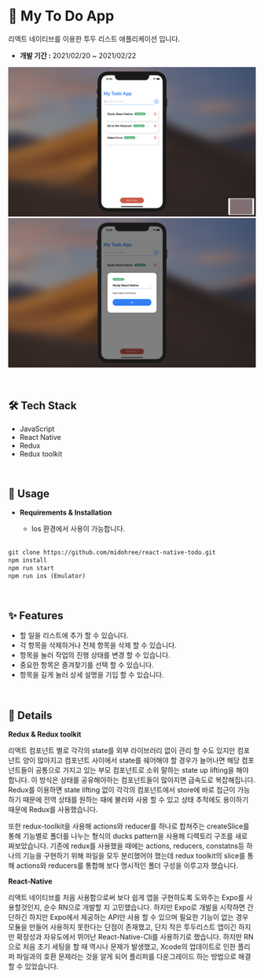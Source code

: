 # 📆 My To Do App

리액트 네이티브를 이용한 투두 리스트 애플리케이션 입니다.
- **개발 기간 :** 2021/02/20 ~ 2021/02/22

![To do List](readmeAssets/react-native-todo-front.png)
![To do Details](readmeAssets/react-native-todo-back.png)


<br>

## 🛠 Tech Stack
  - JavaScript
  - React Native
  - Redux
  - Redux toolkit

<br>

## 💾 Usage

- **Requirements & Installation**

  - Ios 환경에서 사용이 가능합니다.

```

git clone https://github.com/midohree/react-native-todo.git
npm install
npm run start
npm run ios (Emulator)

```

<br>

## ✨ Features

- 할 일을 리스트에 추가 할 수 있습니다.
- 각 항목을 삭제하거나 전체 항목을 삭제 할 수 있습니다.
- 항목을 눌러 작업의 진행 상태를 변경 할 수 있습니다.
- 중요한 항목은 즐겨찾기를 선택 할 수 있습니다.
- 항목을 길게 눌러 상세 설명을 기입 할 수 있습니다.

<br>

## 🌊 Details

**Redux & Redux toolkit**

리액트 컴포넌트 별로 각각의 state를 외부 라이브러리 없이 관리 할 수도 있지만 컴포넌트 양이 많아지고 컴포넌트 사이에서 state를 쉐어해야 할 경우가 늘어나면 해당 컴포넌트들이 공통으로 가지고 있는 부모 컴포넌트로 소위 말하는 state up lifting을 해야 합니다. 이 방식은 상태를 공유해야하는 컴포넌트들이 많아지면 급속도로 복잡해집니다. Redux를 이용하면 state lifting 없이 각각의 컴포넌트에서 store에 바로 접근이 가능하기 때문에 전역 상태를 원하는 때에 불러와 사용 할 수 있고 상태 추적에도 용이하기 때문에 Redux를 사용했습니다.

또한 redux-toolkit을 사용해 actions와 reducer를 하나로 합쳐주는 createSlice를 통해 기능별로 폴더를 나누는 형식의 ducks pattern을 사용해 디렉토리 구조를 새로 짜보았습니다. 기존에 redux를 사용했을 때에는 actions, reducers, constatns등 하나의 기능을 구현하기 위해 파일을 모두 분리했어야 했는데 redux toolkit의 slice를 통해 actions와 reducers를 통합해 보다 명시적인 폴더 구성을 이루고자 했습니다.

**React-Native**

리액트 네이티브를 처음 사용함으로써 보다 쉽게 앱을 구현하도록 도와주는 Expo를 사용할것인지, 순수 RN으로 개발할 지 고민했습니다. 하지만 Expo로 개발을 시작하면 간단하긴 하지만 Expo에서 제공하는 API만 사용 할 수 있으며 필요한 기능이 없는 경우 모듈을 만들어 사용하지 못한다는 단점이 존재했고, 단지 작은 투두리스트 앱이긴 하지만 확장성과 자유도에서 뛰어난 React-Native-Cli를 사용하기로 했습니다. 하지만 RN으로 처음 초기 세팅을 할 때 역시나 문제가 발생했고, Xcode의 업데이트로 인한 플리퍼 파일과의 호환 문제라는 것을 알게 되어 플리퍼를 다운그레이드 하는 방법으로 해결 할 수 있었습니다. 
